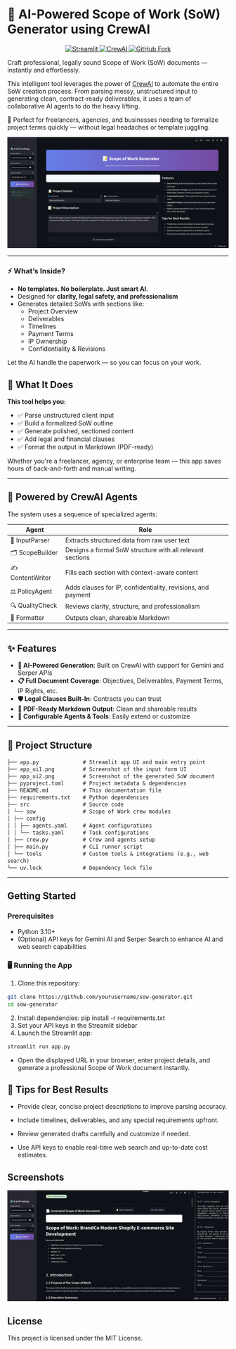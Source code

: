 # 📄 AI-Powered Scope of Work (SoW) Generator using CrewAI

<p align="center">
  <a href="https://streamlit.io" target="_blank">
    <img src="https://img.shields.io/badge/Built%20with-Streamlit-E74C3C?style=for-the-badge&logo=streamlit&logoColor=white" alt="Streamlit">
  </a>
  <a href="https://github.com/joaomdmoura/crewAI" target="_blank">
    <img src="https://img.shields.io/badge/Powered%20by-CrewAI-5D3FD3?style=for-the-badge&logo=lightning&logoColor=white" alt="CrewAI">
  </a>
  <a href="https://github.com/yourusername/sow-generator/fork" target="_blank">
    <img src="https://img.shields.io/badge/Fork%20me%20on-GitHub-2F80ED?style=for-the-badge&logo=github&logoColor=white" alt="GitHub Fork">
  </a>
</p>

Craft professional, legally sound Scope of Work (SoW) documents — instantly and effortlessly.

This intelligent tool leverages the power of [CrewAI](https://github.com/joaomdmoura/crewAI) to automate the entire SoW creation process. From parsing messy, unstructured input to generating clean, contract-ready deliverables, it uses a team of collaborative AI agents to do the heavy lifting.

💼 Perfect for freelancers, agencies, and businesses needing to formalize project terms quickly — without legal headaches or template juggling.

![App UI Preview](app_ui1.png)

---

### ⚡ What’s Inside?

- **No templates. No boilerplate. Just smart AI.**
- Designed for **clarity, legal safety, and professionalism**
- Generates detailed SoWs with sections like:
  - Project Overview
  - Deliverables
  - Timelines
  - Payment Terms
  - IP Ownership
  - Confidentiality & Revisions

Let the AI handle the paperwork — so you can focus on your work.

## 🚀 What It Does

**This tool helps you:**

- ✅ Parse unstructured client input
- ✅ Build a formalized SoW outline
- ✅ Generate polished, sectioned content
- ✅ Add legal and financial clauses
- ✅ Format the output in Markdown (PDF-ready)

Whether you're a freelancer, agency, or enterprise team — this app saves hours of back-and-forth and manual writing.

---

## 🧠 Powered by CrewAI Agents

The system uses a sequence of specialized agents:

| Agent            | Role                                                         |
| ---------------- | ------------------------------------------------------------ |
| 🧾 InputParser   | Extracts structured data from raw user text                  |
| 🗂️ ScopeBuilder  | Designs a formal SoW structure with all relevant sections    |
| ✍️ ContentWriter | Fills each section with context-aware content                |
| ⚖️ PolicyAgent   | Adds clauses for IP, confidentiality, revisions, and payment |
| 🔍 QualityCheck  | Reviews clarity, structure, and professionalism              |
| 🎨 Formatter     | Outputs clean, shareable Markdown                            |

---

## ✨ Features

- **🧠 AI-Powered Generation**: Built on CrewAI with support for Gemini and Serper APIs
- **📋 Full Document Coverage**: Objectives, Deliverables, Payment Terms, IP Rights, etc.
- **🛡️ Legal Clauses Built-In**: Contracts you can trust
- **📄 PDF-Ready Markdown Output**: Clean and shareable results
- **🧩 Configurable Agents & Tools**: Easily extend or customize

---

## 📂 Project Structure

```
├── app.py              # Streamlit app UI and main entry point
├── app_ui1.png         # Screenshot of the input form UI
├── app_ui2.png         # Screenshot of the generated SoW document
├── pyproject.toml      # Project metadata & dependencies
├── README.md           # This documentation file
├── requirements.txt    # Python dependencies
├── src                 # Source code
│ └── sow               # Scope of Work crew modules
│ ├── config
│ │ ├── agents.yaml     # Agent configurations
│ │ └── tasks.yaml      # Task configurations
│ ├── crew.py           # Crew and agents setup
│ ├── main.py           # CLI runner script
│ └── tools             # Custom tools & integrations (e.g., web search)
└── uv.lock             # Dependency lock file
```

---

## Getting Started

### Prerequisites

- Python 3.10+
- (Optional) API keys for Gemini AI and Serper Search to enhance AI and web search capabilities

### 🖥️ Running the App

1. Clone this repository:

```bash
git clone https://github.com/yourusername/sow-generator.git
cd sow-generator
```

2. Install dependencies:
   pip install -r requirements.txt
3. Set your API keys in the Streamlit sidebar
4. Launch the Streamlit app:

```bash
streamlit run app.py
```

- Open the displayed URL in your browser, enter project details, and generate a professional Scope of Work document instantly.

## 📌 Tips for Best Results

- Provide clear, concise project descriptions to improve parsing accuracy.

- Include timelines, deliverables, and any special requirements upfront.

- Review generated drafts carefully and customize if needed.

- Use API keys to enable real-time web search and up-to-date cost estimates.

## Screenshots

![App UI Preview](app_ui2.png)

## License

This project is licensed under the MIT License.
